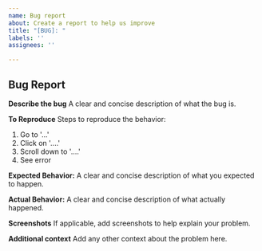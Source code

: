 ```yaml
---
name: Bug report
about: Create a report to help us improve
title: "[BUG]: "
labels: ''
assignees: ''

---
```


## Bug Report

**Describe the bug**
A clear and concise description of what the bug is.

**To Reproduce**
Steps to reproduce the behavior:
1. Go to '...'
2. Click on '....'
3. Scroll down to '....'
4. See error

**Expected Behavior:**
A clear and concise description of what you expected to happen.

**Actual Behavior:**
A clear and concise description of what actually happened.

**Screenshots**
If applicable, add screenshots to help explain your problem.

**Additional context**
Add any other context about the problem here.
